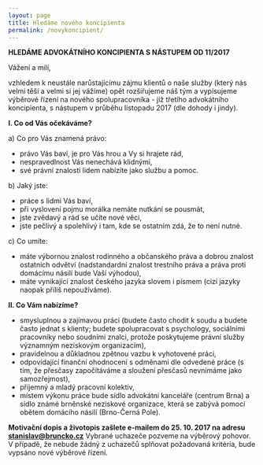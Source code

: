 ```yaml
---
layout: page
title: Hledáme nového koncipienta
permalink: /novykoncipient/
---
```


**HLEDÁME ADVOKÁTNÍHO KONCIPIENTA S NÁSTUPEM OD 11/2017**


Vážení a milí,

vzhledem k neustále narůstajícímu zájmu klientů o naše služby (který nás velmi těší a velmi si jej vážíme) opět rozšiřujeme náš tým a vypisujeme výběrové řízení na nového spolupracovníka - již třetího advokátního koncipienta, s nástupem v průběhu listopadu 2017 (dle dohody i jindy).


**I. Co od Vás očekáváme?**

a) Co pro Vás znamená právo:

- právo Vás baví, je pro Vás hrou a Vy si hrajete rád,
- nespravedlnost Vás nenechává klidnými,
- své právní znalosti lidem nabízíte jako službu a pomoc.


b) Jaký jste:

- práce s lidmi Vás baví,
- při vyslovení pojmu morálka nemáte nutkání se pousmát,
- jste zvědavý a rád se učíte nové věci,
- jste pečlivý a spolehlivý i tam, kde se ostatním zdá, že to není nutné.


c) Co umíte:

- máte výbornou znalost rodinného a občanského práva a dobrou znalost ostatních odvětví (nadstandardní znalost trestního práva a práva proti domácímu násilí bude Vaší výhodou),
- máte vynikající znalost českého jazyka slovem i písmem (cizí jazyky naopak příliš nepoužíváme).


**II. Co Vám nabízíme?**

- smysluplnou a zajímavou práci (budete často chodit k soudu a budete často jednat s klienty; budete spolupracovat s psychology, sociálními pracovníky nebo soudními znalci, protože poskytujeme právní služby významným neziskovým organizacím),
- pravidelnou a důkladnou zpětnou vazbu k vyhotovené práci,
- odpovídající finanční ohodnocení s odměnami dle odvedené práce (s tím, že přesčasy započítáváme a sloužení přesčasů nevnímáme jako samozřejmost),
- příjemný a mladý pracovní kolektiv,
- místem výkonu práce bude sídlo advokátní kanceláře (centrum Brna) a sídlo známé brněnské neziskové organizace, která se zabývá pomocí obětem domácího násilí (Brno-Černá Pole).


**Motivační dopis a životopis zašlete e-mailem do 25. 10. 2017 na adresu stanislav@bruncko.cz** Vybrané uchazeče pozveme na výběrový pohovor. V případě, že nebude žádný z uchazečů splňovat požadovaná kritéria, bude vypsáno nové výběrové řízení.
